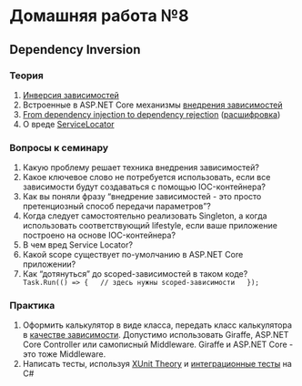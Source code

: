 # Домашняя работа №8 

## Dependency Inversion

### Теория
1. [Инверсия зависимостей](https://docs.microsoft.com/en-us/dotnet/architecture/modern-web-apps-azure/architectural-principles#dependency-inversion)
2. Встроенные в ASP.NET Core механизмы [внедрения зависимостей](https://docs.microsoft.com/en-us/aspnet/core/fundamentals/dependency-injection)
3. [From dependency injection to dependency rejection](https://www.youtube.com/watch?v=xG5qP5AWQws) ([расшифровка](https://habr.com/ru/company/jugru/blog/545482/))
4. О вреде [ServiceLocator](https://habr.com/ru/post/270005/)

### Вопросы к семинару
1. Какую проблему решает техника внедрения зависимостей?
2. Какое ключевое слово не потребуется использовать, если все зависимости будут создаваться с помощью IOC-контейнера?
3. Как вы поняли фразу “внедрение зависимостей - это просто претенциозный способ передачи параметров”?
4. Когда следует самостоятельно реализовать Singleton, а когда использовать соответствующий lifestyle, если ваше приложение построено на основе IOC-контейнера?
5. В чем вред Service Locator?
6. Какой scope существует по-умолчанию в ASP.NET Core приложении?
7. Как “дотянуться” до scoped-зависимостей в таком коде?
   ``      Task.Run(() => {  
   // здесь нужны scoped-зависимости  
   });``


### Практика
1. Оформить калькулятор в виде класса, передать класс калькулятора в [качестве зависимости](https://stackoverflow.com/questions/52204022/how-to-do-di-in-asp-net-core-middleware). Допустимо использовать Giraffe, ASP.NET Core Controller или самописный Middleware. Giraffe и ASP.NET Core - это тоже Middleware.
2. Написать тесты, используя [XUnit Theory](https://hamidmosalla.com/2017/02/25/xunit-theory-working-with-inlinedata-memberdata-classdata/) и [интеграционные тесты](https://docs.microsoft.com/en-us/aspnet/core/test/integration-tests?view=aspnetcore-6.0) на C#